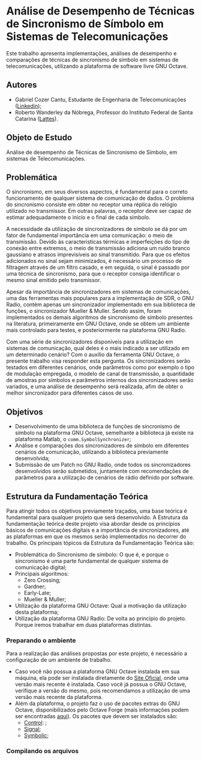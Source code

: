# Análise de Desempenho de Técnicas de Sincronismo de Símbolo em Sistemas de Telecomunicações

Este trabalho apresenta implementações, análises de desempenho e comparações de técnicas de sincronismo de símbolo em sistemas de telecomunicações, utilizando a plataforma de software livre GNU Octave.

## Autores 
- Gabriel Cozer Cantu, Estudante de Engenharia de Telecomunicações ([Linkedin](https://www.linkedin.com/in/gabriel-cozer-cantu-04b1b413b/));
- Roberto Wanderley da Nóbrega, Professor do Instituto Federal de Santa Catarina ([Lattes](http://lattes.cnpq.br/0845572758065075)).

## Objeto de Estudo
Análise de desempenho de Técnicas de Sincronismo de Símbolo, em sistemas de Telecomunicações.

## Problemática
O sincronismo, em seus diversos aspectos, é fundamental para o correto funcionamento de qualquer sistema de comunicação de dados. O problema do sincronismo consiste em obter no receptor uma réplica do relógio utilizado no transmissor. Em outras palavras, o receptor deve ser capaz de estimar adequadamente o início e o final de cada símbolo.

A necessidade da utilização de sincronizadores de símbolo se dá por um fator de fundamental importância em uma comunicação: o meio de transmissão. Devido às caracteristicas térmicas e imperfeições do tipo de conexão entre extremos, o meio de transmissão adiciona um ruído branco gaussiano e atrasos imprevisíveis ao sinal transmitido. Para que os efeitos adicionados no sinal sejam minimizados, é necessário um processo de filtragem através de um filtro casado, e em seguida, o sinal é passado por uma técnica de sincronismo, para que o receptor consiga identificar o mesmo sinal emitido pelo transmissor. 

Apesar da importância de sincronizadores em sistemas de comunicações, uma das ferramentas mais populares para a implementação de SDR, o GNU Radio, contém apenas um sincronizador implementado em sua biblioteca de funções, o sincronizador Mueller & Muller. Sendo assim, foram implementados os demais algoritmos de sincronismo de símbolo presentes na literatura, primeiramente em GNU Octave, onde se obtem um ambiente mais controlado para testes, e posteriormente na plataforma GNU Radio.

Com uma série de sincronizadores disponíveis para a utilização em sistemas de comunicação, qual deles é o mais indicado a ser utilizado em um determinado cenário? Com o auxílio da ferramenta GNU Octave, o presente trabalho visa responder esta pergunta. Os sincronizadores serão testados em diferentes cenários, onde parâmetros como por exemplo o tipo de modulação empregada, o modelo de canal de transmissão, a quantidade de amostras por símbolos e parâmetros internos dos sincronizadores serão variados, e uma análise de desempenho será realizada, afim de obter o melhor sincronizador para diferentes casos de uso.

## Objetivos
- Desenvolvimento de uma biblioteca de funções de sincronismo de símbolo na plataforma GNU Octave, semelhante a biblioteca já existe na plataforma Matlab, o `comm.SymbolSynchronizer`; 
- Análise e comparações dos sincronizadores de símbolo em diferentes cenários de comunicação, utilizando a biblioteca previamente desenvolvida; 
- Submissão de um Patch no GNU Radio, onde todos os sincronizadores desenvolvidos serão submetidos, juntamente com recomendações de parâmetros para a utilização de cenários de rádio definido por software. 

## Estrutura da Fundamentação Teórica
Para atingir todos os objetivos previamente traçados, uma base teórica é fundamental para qualquer projeto que será desenvolvido. A Estrutura da fundamentação teórica deste projeto visa abordar desde os princípios básicos de comunicações digitais e a importância de sincronizadores, até as plataformas em que os mesmos serão implementados no decorrer do trabalho. Os principais tópicos da Estrutura da Fundamentação Teórica são:   
- Problemática do Sincronismo de símbolo: O que é, e porque o sincronismo é uma parte fundamental de qualquer sistema de comunicação digital;
- Principais algoritmos:
	* Zero Crossing;
	* Gardner;
	* Early-Late;
	* Mueller & Muller;
- Utilização da plataforma GNU Octave: Qual a motivação da utilização desta plataforma;
- Utilização da plataforma GNU Radio: De volta ao princípio do projeto. Porque iremos trabalhar em duas plataformas distintas. 

### Preparando o ambiente
Para a realização das análises propostas por este projeto, é necessário a configuração de um ambiente de trabalho.
-  Caso você não possua a plataforma GNU Octave instalada em sua máquina, ela pode ser instalada diretamente do [Site Oficial](https://www.gnu.org/software/octave/), onde uma versão mais recente é instalada. Caso você já possua o GNU Octave, verifique a versão do mesmo, pois recomendamos a utilização de uma versão mais recente da plataforma.
- Além da plataforma, o projeto faz o uso de pacotes extras do GNU Octave, disponibilizados pelo Octave Forge (mais informações podem ser encontradas [aqui](https://octave.sourceforge.io/)). Os pacotes que devem ser instalados são:
	* [Control](https://octave.sourceforge.io/control/index.html): ;
	* [Signal](https://octave.sourceforge.io/signal/index.html);
	* [Symbolic](https://octave.sourceforge.io/symbolic/index.html);

### Compilando os arquivos



